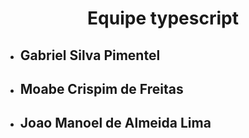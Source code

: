 <h1 align="center"> Equipe typescript </h1>
<ul>
    <li><h2>Gabriel Silva Pimentel</h2></li>
    <li><h2>Moabe Crispim de Freitas</h2></li>
    <li><h2>Joao Manoel de Almeida Lima</h2></li>
<ul>





